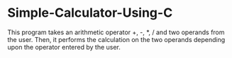 # Simple-Calculator-Using-C

This program takes an arithmetic operator +, -, *, / and two operands from the user. Then, it performs the calculation on the two operands depending upon the operator entered by the user.

